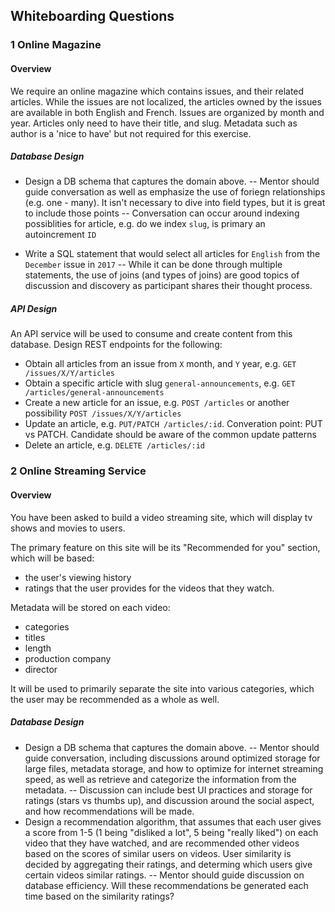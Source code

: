 ## Whiteboarding Questions

### 1 Online Magazine

#### Overview
We require an online magazine which contains issues, and their related articles. While the issues are not localized, the articles owned by the issues are available in both English and French. Issues are organized by month and year. Articles only need to have their title, and slug. Metadata such as author is a 'nice to have' but not required for this exercise.

##### Database Design
- Design a DB schema that captures the domain above.
-- Mentor should guide conversation as well as emphasize the use of foriegn relationships (e.g. one - many). It isn't necessary to dive into field types, but it is great to include those points
-- Conversation can occur around indexing possiblities for article, e.g. do we index `slug`, is primary an autoincrement `ID`

- Write a SQL statement that would select all articles for `English` from the `December` issue in `2017`
-- While it can be done through multiple statements, the use of joins (and types of joins) are good topics of discussion and discovery as participant shares their thought process.

##### API Design
An API service will be used to consume and create content from this database. Design REST endpoints for the following:
- Obtain all articles from an issue from `X` month, and `Y` year, e.g. `GET /issues/X/Y/articles`
- Obtain a specific article with slug `general-announcements`, e.g. `GET /articles/general-announcements`
- Create a new article for an issue, e.g. `POST /articles` or another possibility `POST /issues/X/Y/articles`
- Update an article, e.g. `PUT/PATCH /articles/:id`. Converation point: PUT vs PATCH. Candidate should be aware of the common update patterns
- Delete an article, e.g. `DELETE /articles/:id`

### 2 Online Streaming Service
#### Overview
You have been asked to build a video streaming site, which will display tv shows and movies to users. 

The primary feature on this site will be its "Recommended for you" section, which will be based:
- the user's viewing history 
- ratings that the user provides for the videos that they watch. 

Metadata will be stored on each video:
- categories
- titles
- length
- production company
- director

It will be used to primarily separate the site into various categories, which the user may be recommended as a whole as well. 

##### Database Design
- Design a DB schema that captures the domain above.
-- Mentor should guide conversation, including discussions around optimized storage for large files, metadata storage, and how to optimize for internet streaming speed, as well as retrieve and categorize the information from the metadata.
-- Discussion can include best UI practices and storage for ratings (stars vs thumbs up), and discussion around the social aspect, and how recommendations will be made.
- Design a recommendation algorithm, that assumes that each user gives a score from 1-5 (1 being "disliked a lot", 5 being "really liked") on each video that they have watched, and are recommended other videos based on the scores of similar users on videos. User similarity is decided by aggregating their ratings, and determing which users give certain videos similar ratings.
-- Mentor should guide discussion on database efficiency. Will these recommendations be generated each time based on the similarity ratings? 